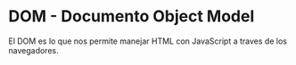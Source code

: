 # DOM - Documento Object Model
El DOM es lo que nos permite manejar HTML con JavaScript a traves de los navegadores.

